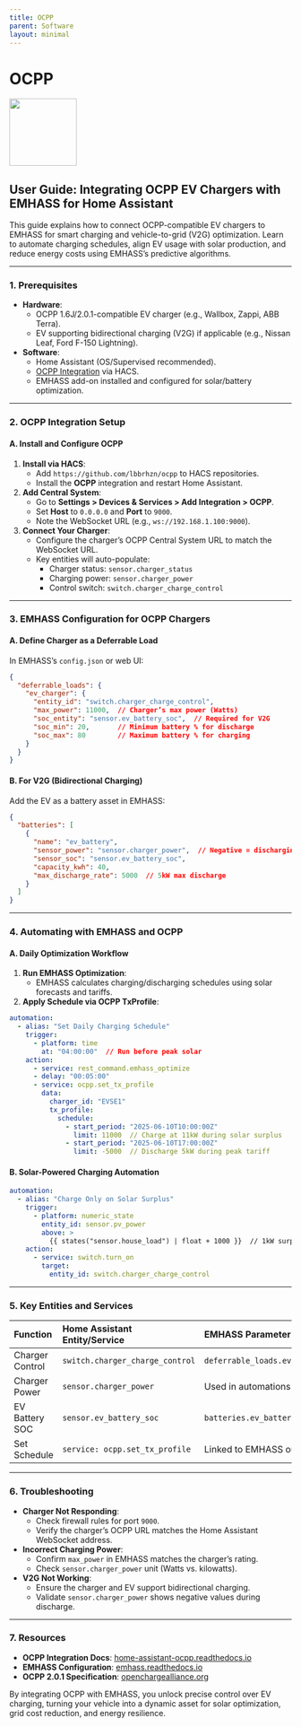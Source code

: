 ```yaml
---
title: OCPP
parent: Software
layout: minimal
---
```


# OCPP

<img src="https://r2cdn.perplexity.ai/pplx-full-logo-primary-dark%402x.png" class="logo" width="120"/>

## User Guide: Integrating OCPP EV Chargers with EMHASS for Home Assistant

This guide explains how to connect OCPP-compatible EV chargers to EMHASS for smart charging and vehicle-to-grid (V2G) optimization. Learn to automate charging schedules, align EV usage with solar production, and reduce energy costs using EMHASS’s predictive algorithms.

---

### **1. Prerequisites**

- **Hardware**:
    - OCPP 1.6J/2.0.1-compatible EV charger (e.g., Wallbox, Zappi, ABB Terra).
    - EV supporting bidirectional charging (V2G) if applicable (e.g., Nissan Leaf, Ford F-150 Lightning).
- **Software**:
    - Home Assistant (OS/Supervised recommended).
    - [OCPP Integration](https://github.com/lbbrhzn/ocpp) via HACS.
    - EMHASS add-on installed and configured for solar/battery optimization.

---

### **2. OCPP Integration Setup**

#### **A. Install and Configure OCPP**

1. **Install via HACS**:
    - Add `https://github.com/lbbrhzn/ocpp` to HACS repositories.
    - Install the **OCPP** integration and restart Home Assistant.
2. **Add Central System**:
    - Go to **Settings > Devices \& Services > Add Integration > OCPP**.
    - Set **Host** to `0.0.0.0` and **Port** to `9000`.
    - Note the WebSocket URL (e.g., `ws://192.168.1.100:9000`).
3. **Connect Your Charger**:
    - Configure the charger’s OCPP Central System URL to match the WebSocket URL.
    - Key entities will auto-populate:
        - Charger status: `sensor.charger_status`
        - Charging power: `sensor.charger_power`
        - Control switch: `switch.charger_charge_control`

---

### **3. EMHASS Configuration for OCPP Chargers**

#### **A. Define Charger as a Deferrable Load**

In EMHASS’s `config.json` or web UI:

```json  
{  
  "deferrable_loads": {  
    "ev_charger": {  
      "entity_id": "switch.charger_charge_control",  
      "max_power": 11000,  // Charger’s max power (Watts)  
      "soc_entity": "sensor.ev_battery_soc",  // Required for V2G  
      "soc_min": 20,       // Minimum battery % for discharge  
      "soc_max": 80        // Maximum battery % for charging  
    }  
  }  
}  
```


#### **B. For V2G (Bidirectional Charging)**

Add the EV as a battery asset in EMHASS:

```json  
{  
  "batteries": [  
    {  
      "name": "ev_battery",  
      "sensor_power": "sensor.charger_power",  // Negative = discharging  
      "sensor_soc": "sensor.ev_battery_soc",  
      "capacity_kwh": 40,  
      "max_discharge_rate": 5000  // 5kW max discharge  
    }  
  ]  
}  
```


---

### **4. Automating with EMHASS and OCPP**

#### **A. Daily Optimization Workflow**

1. **Run EMHASS Optimization**:
    - EMHASS calculates charging/discharging schedules using solar forecasts and tariffs.
2. **Apply Schedule via OCPP TxProfile**:

```yaml  
automation:  
  - alias: "Set Daily Charging Schedule"  
    trigger:  
      - platform: time  
        at: "04:00:00"  // Run before peak solar  
    action:  
      - service: rest_command.emhass_optimize  
      - delay: "00:05:00"  
      - service: ocpp.set_tx_profile  
        data:  
          charger_id: "EVSE1"  
          tx_profile:  
            schedule:  
              - start_period: "2025-06-10T10:00:00Z"  
                limit: 11000  // Charge at 11kW during solar surplus  
              - start_period: "2025-06-10T17:00:00Z"  
                limit: -5000  // Discharge 5kW during peak tariff  
```


#### **B. Solar-Powered Charging Automation**

```yaml  
automation:  
  - alias: "Charge Only on Solar Surplus"  
    trigger:  
      - platform: numeric_state  
        entity_id: sensor.pv_power  
        above: >  
          {{ states("sensor.house_load") | float + 1000 }}  // 1kW surplus  
    action:  
      - service: switch.turn_on  
        target:  
          entity_id: switch.charger_charge_control  
```


---

### **5. Key Entities and Services**

| **Function** | **Home Assistant Entity/Service** | **EMHASS Parameter** |
| :-- | :-- | :-- |
| Charger Control | `switch.charger_charge_control` | `deferrable_loads.ev_charger` |
| Charger Power | `sensor.charger_power` | Used in automations |
| EV Battery SOC | `sensor.ev_battery_soc` | `batteries.ev_battery.sensor_soc` |
| Set Schedule | `service: ocpp.set_tx_profile` | Linked to EMHASS outputs |


---

### **6. Troubleshooting**

- **Charger Not Responding**:
    - Check firewall rules for port `9000`.
    - Verify the charger’s OCPP URL matches the Home Assistant WebSocket address.
- **Incorrect Charging Power**:
    - Confirm `max_power` in EMHASS matches the charger’s rating.
    - Check `sensor.charger_power` unit (Watts vs. kilowatts).
- **V2G Not Working**:
    - Ensure the charger and EV support bidirectional charging.
    - Validate `sensor.charger_power` shows negative values during discharge.

---

### **7. Resources**

- **OCPP Integration Docs**: [home-assistant-ocpp.readthedocs.io](https://home-assistant-ocpp.readthedocs.io)
- **EMHASS Configuration**: [emhass.readthedocs.io](https://emhass.readthedocs.io)
- **OCPP 2.0.1 Specification**: [openchargealliance.org](https://www.openchargealliance.org)

By integrating OCPP with EMHASS, you unlock precise control over EV charging, turning your vehicle into a dynamic asset for solar optimization, grid cost reduction, and energy resilience.

